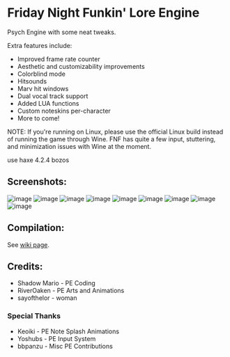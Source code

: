 # Friday Night Funkin' Lore Engine
Psych Engine with some neat tweaks.

Extra features include:
- Improved frame rate counter
- Aesthetic and customizability improvements
- Colorblind mode
- Hitsounds
- Marv hit windows
- Dual vocal track support
- Added LUA functions
- Custom noteskins per-character
- More to come!

NOTE: If you're running on Linux, please use the official Linux build instead of running the game through Wine. FNF has quite a few input, stuttering, and minimization issues with Wine at the moment.

use haxe 4.2.4 bozos

## Screenshots:
![image](https://user-images.githubusercontent.com/35895538/169086818-b1e6cd8e-0f4e-4091-95a6-b2183b3a6722.png)
![image](https://user-images.githubusercontent.com/35895538/169086909-1acf13b9-f6f0-4b56-9275-170d8b314b80.png)
![image](https://user-images.githubusercontent.com/35895538/169087094-84104ebf-6c35-42e4-bc66-42a3622c16a0.png)
![image](https://user-images.githubusercontent.com/35895538/169087296-29c20c1d-1566-4e60-96a3-7a54e17461ec.png)
![image](https://user-images.githubusercontent.com/35895538/169087438-44afdadf-5472-42f0-8b45-4a7597cee01f.png)
![image](https://user-images.githubusercontent.com/35895538/169087534-b58400b9-6ca9-4e88-835e-01350546f703.png)
![image](https://user-images.githubusercontent.com/35895538/169087651-616c33f5-69a0-45b7-8e27-8f861170b099.png)
![image](https://user-images.githubusercontent.com/35895538/169087792-2a0ef825-4a8b-482f-b095-5695bcb4f8fd.png)
![image](https://user-images.githubusercontent.com/35895538/169087904-20bbacd5-8290-4766-a11c-d608d8d2093d.png)

## Compilation:
See [wiki page](https://github.com/sayofthelor/lore-engine/wiki/How-to-compile-Lore-Engine).
## Credits:
* Shadow Mario - PE Coding
* RiverOaken - PE Arts and Animations
* sayofthelor - woman
### Special Thanks
* Keoiki - PE Note Splash Animations
* Yoshubs - PE Input System
* bbpanzu - Misc PE Contributions
